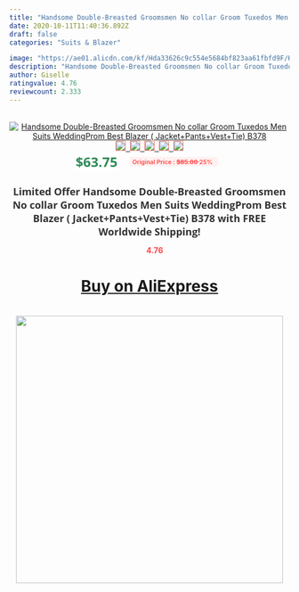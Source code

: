 ```yaml
---
title: "Handsome Double-Breasted Groomsmen No collar Groom Tuxedos Men Suits WeddingProm Best Blazer ( Jacket+Pants+Vest+Tie) B378"
date: 2020-10-11T11:40:36.892Z
draft: false
categories: "Suits & Blazer"

image: "https://ae01.alicdn.com/kf/Hda33626c9c554e5684bf823aa61fbfd9F/Handsome-Double-Breasted-Groomsmen-No-collar-Groom-Tuxedos-Men-Suits-Wedding-Prom-Best-Blazer-Jacket-Pants.jpg"
description: "Handsome Double-Breasted Groomsmen No collar Groom Tuxedos Men Suits WeddingProm Best Blazer ( Jacket+Pants+Vest+Tie) B378"
author: Giselle
ratingvalue: 4.76
reviewcount: 2.333
---
```

<br>
<div style="text-align: center;">
<a href="https://s.click.aliexpress.com/e/_ApZdyp" target="_blank" rel="nofollow noopener noreferrer"><img alt="Handsome Double-Breasted Groomsmen No collar Groom Tuxedos Men Suits WeddingProm Best Blazer ( Jacket+Pants+Vest+Tie) B378" class="magnifier-image" src="https://ae01.alicdn.com/kf/Hda33626c9c554e5684bf823aa61fbfd9F/Handsome-Double-Breasted-Groomsmen-No-collar-Groom-Tuxedos-Men-Suits-Wedding-Prom-Best-Blazer-Jacket-Pants.jpg_640x640.jpg">
<br>
<img style="border:1px solid salmon" src="https://ae01.alicdn.com/kf/Hda33626c9c554e5684bf823aa61fbfd9F/Handsome-Double-Breasted-Groomsmen-No-collar-Groom-Tuxedos-Men-Suits-Wedding-Prom-Best-Blazer-Jacket-Pants.jpg_120x120.jpg">&nbsp;&nbsp;<img style="border:1px solid salmon" src="https://ae01.alicdn.com/kf/Hf2dacb379b58408cb2b9bc7ee87e0da3c/Handsome-Double-Breasted-Groomsmen-No-collar-Groom-Tuxedos-Men-Suits-Wedding-Prom-Best-Blazer-Jacket-Pants.jpg_120x120.jpg">&nbsp;&nbsp;<img style="border:1px solid salmon" src="https://ae01.alicdn.com/kf/Hb647ed1cab0e46d897e12eaeeb10728bu/Handsome-Double-Breasted-Groomsmen-No-collar-Groom-Tuxedos-Men-Suits-Wedding-Prom-Best-Blazer-Jacket-Pants.jpg_120x120.jpg">&nbsp;&nbsp;<img style="border:1px solid salmon" src="https://ae01.alicdn.com/kf/H1a631c615ecb495e904453d88424ae87R/Handsome-Double-Breasted-Groomsmen-No-collar-Groom-Tuxedos-Men-Suits-Wedding-Prom-Best-Blazer-Jacket-Pants.jpg_120x120.jpg">&nbsp;&nbsp;<img style="border:1px solid salmon" src="https://ae01.alicdn.com/kf/H103fc9eab668465d80e04ed5a1037ae0T/Handsome-Double-Breasted-Groomsmen-No-collar-Groom-Tuxedos-Men-Suits-Wedding-Prom-Best-Blazer-Jacket-Pants.jpg_120x120.jpg"></a></div><br0>
<div style="text-align: center;"><span style="background-color: white; border: 0px; box-sizing: border-box; color: seagreen; display: inline-block; font-family: &quot;open sans&quot; , &quot;arial&quot; , &quot;helvetica&quot; , sans-serif , &quot;heiti&quot;; font-size: 24px; font-stretch: inherit; font-weight: 700; line-height: inherit; margin: 0px 10px 0px 0px; padding: 0px; vertical-align: middle;">$63.75 </span>
<span style="background: rgb(255 , 241 , 241); border-radius: 3px; border: 0px; box-sizing: border-box; color: #ff4747; display: inline-block; font-family: inherit; font-size: 12px; font-stretch: inherit; font-style: inherit; font-variant: inherit; font-weight: 600; line-height: inherit; margin: 0px; padding: 2px 5px; transform: scale(0.9); vertical-align: middle;">Original Price : <b style="text-decoration: line-through;">$85.00 </b> 25%&nbsp;&nbsp;</span></div>
<h1 style="color: #333333; display: inline-block; font-family: &quot;open sans&quot; , &quot;arial&quot; , &quot;helvetica&quot; , sans-serif , &quot;heiti&quot;; font-size: 18px; font-stretch: inherit; font-weight: 700; text-align: center;">Limited Offer Handsome Double-Breasted Groomsmen No collar Groom Tuxedos Men Suits WeddingProm Best Blazer ( Jacket+Pants+Vest+Tie) B378 with FREE Worldwide Shipping!</h1>
<div style="color: #ff4747; text-align: center;">
<img src="https://4.bp.blogspot.com/-M0ZcTcb-5uY/XleCXlxnR4I/AAAAAAAAAEc/OrjgMkXV1oMQFaCRZj5HQwOCBcu3w1FegCPcBGAYYCw/s1600/star.png" style="height: 15px;">&nbsp;<b>4.76</b></div>
<div class="button_cont" align="center"><a class="buynow_a" href="https://s.click.aliexpress.com/e/_ApZdyp" target="_blank" rel="nofollow noopener noreferrer"><H1>Buy on AliExpress</H1></a></div><br>
<div class="separator" style="clear: both; text-align: center;">
<img src="https://lh3.googleusercontent.com/-pTy5HemUv9M/XlePHvY0dAI/AAAAAAAAAE4/0nX5iRUoIWY8eMW9Dpxeirr157OZliDIgCLcBGAsYHQ/s1600/badge.gif" width="480">
</div>
